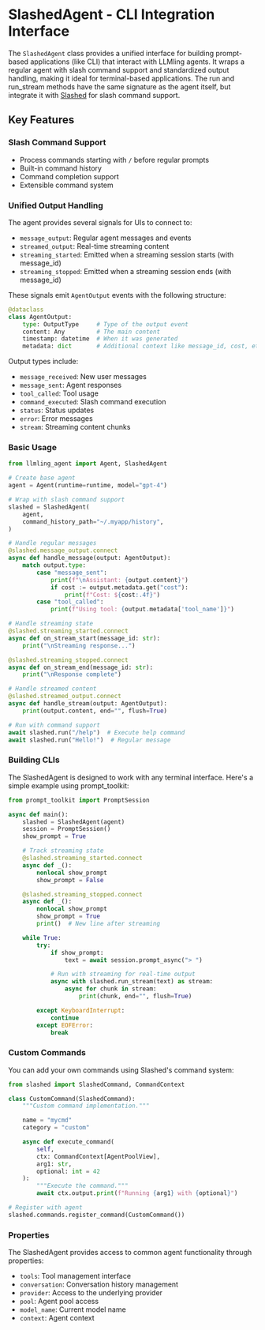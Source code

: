 # SlashedAgent - CLI Integration Interface

The `SlashedAgent` class provides a unified interface for building prompt-based applications (like CLI) that interact with LLMling agents.
It wraps a regular agent with slash command support and standardized output handling, making it ideal for terminal-based applications.
The run and run_stream methods have the same signature as the agent itself, but integrate it with [Slashed](https://github.com/phil65/slashed) for slash command support.

## Key Features

### Slash Command Support
- Process commands starting with `/` before regular prompts
- Built-in command history
- Command completion support
- Extensible command system

### Unified Output Handling
The agent provides several signals for UIs to connect to:

- `message_output`: Regular agent messages and events
- `streamed_output`: Real-time streaming content
- `streaming_started`: Emitted when a streaming session starts (with message_id)
- `streaming_stopped`: Emitted when a streaming session ends (with message_id)

These signals emit `AgentOutput` events with the following structure:
```python
@dataclass
class AgentOutput:
    type: OutputType     # Type of the output event
    content: Any         # The main content
    timestamp: datetime  # When it was generated
    metadata: dict       # Additional context like message_id, cost, etc.
```

Output types include:
- `message_received`: New user messages
- `message_sent`: Agent responses
- `tool_called`: Tool usage
- `command_executed`: Slash command execution
- `status`: Status updates
- `error`: Error messages
- `stream`: Streaming content chunks

### Basic Usage

```python
from llmling_agent import Agent, SlashedAgent

# Create base agent
agent = Agent(runtime=runtime, model="gpt-4")

# Wrap with slash command support
slashed = SlashedAgent(
    agent,
    command_history_path="~/.myapp/history",
)

# Handle regular messages
@slashed.message_output.connect
async def handle_message(output: AgentOutput):
    match output.type:
        case "message_sent":
            print(f"\nAssistant: {output.content}")
            if cost := output.metadata.get("cost"):
                print(f"Cost: ${cost:.4f}")
        case "tool_called":
            print(f"Using tool: {output.metadata['tool_name']}")

# Handle streaming state
@slashed.streaming_started.connect
async def on_stream_start(message_id: str):
    print("\nStreaming response...")

@slashed.streaming_stopped.connect
async def on_stream_end(message_id: str):
    print("\nResponse complete")

# Handle streamed content
@slashed.streamed_output.connect
async def handle_stream(output: AgentOutput):
    print(output.content, end="", flush=True)

# Run with command support
await slashed.run("/help")  # Execute help command
await slashed.run("Hello!")  # Regular message
```

### Building CLIs

The SlashedAgent is designed to work with any terminal interface. Here's a simple example using prompt_toolkit:

```python
from prompt_toolkit import PromptSession

async def main():
    slashed = SlashedAgent(agent)
    session = PromptSession()
    show_prompt = True

    # Track streaming state
    @slashed.streaming_started.connect
    async def _():
        nonlocal show_prompt
        show_prompt = False

    @slashed.streaming_stopped.connect
    async def _():
        nonlocal show_prompt
        show_prompt = True
        print()  # New line after streaming

    while True:
        try:
            if show_prompt:
                text = await session.prompt_async("> ")

            # Run with streaming for real-time output
            async with slashed.run_stream(text) as stream:
                async for chunk in stream:
                    print(chunk, end="", flush=True)

        except KeyboardInterrupt:
            continue
        except EOFError:
            break
```
### Custom Commands

You can add your own commands using Slashed's command system:

```python
from slashed import SlashedCommand, CommandContext

class CustomCommand(SlashedCommand):
    """Custom command implementation."""

    name = "mycmd"
    category = "custom"

    async def execute_command(
        self,
        ctx: CommandContext[AgentPoolView],
        arg1: str,
        optional: int = 42
    ):
        """Execute the command."""
        await ctx.output.print(f"Running {arg1} with {optional}")

# Register with agent
slashed.commands.register_command(CustomCommand())
```

### Properties

The SlashedAgent provides access to common agent functionality through properties:

- `tools`: Tool management interface
- `conversation`: Conversation history management
- `provider`: Access to the underlying provider
- `pool`: Agent pool access
- `model_name`: Current model name
- `context`: Agent context
